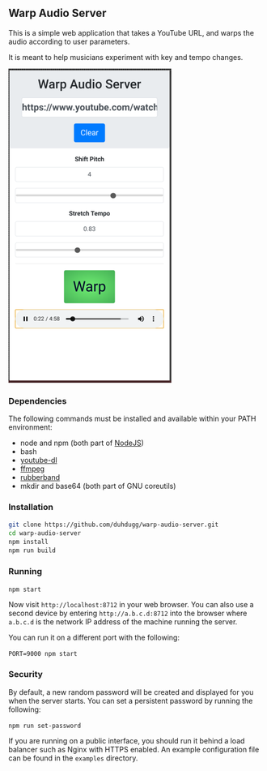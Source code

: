 ## Warp Audio Server

This is a simple web application that takes a YouTube URL, and warps the audio according to user parameters.

It is meant to help musicians experiment with key and tempo changes.

![Screenshot](./screenshot.png)

### Dependencies

The following commands must be installed and available within your PATH environment:

- node and npm (both part of [NodeJS](https://nodejs.org/))
- bash
- [youtube-dl](https://github.com/ytdl-org/youtube-dl)
- [ffmpeg](https://ffmpeg.org/)
- [rubberband](https://github.com/breakfastquay/rubberband)
- mkdir and base64 (both part of GNU coreutils)

### Installation

```bash
git clone https://github.com/duhdugg/warp-audio-server.git
cd warp-audio-server
npm install
npm run build
```

### Running

`npm start`

Now visit `http://localhost:8712` in your web browser. You can also use a second device by entering `http://a.b.c.d:8712` into the browser where `a.b.c.d` is the network IP address of the machine running the server.

You can run it on a different port with the following:

`PORT=9000 npm start`

### Security

By default, a new random password will be created and displayed for you when the server starts. You can set a persistent password by running the following:

`npm run set-password`

If you are running on a public interface, you should run it behind a
load balancer such as Nginx with HTTPS enabled. An example configuration file
can be found in the `examples` directory.
